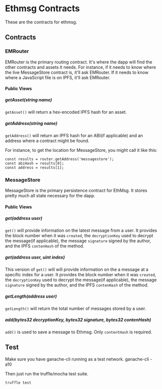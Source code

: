 # Ethmsg Contracts

These are the contracts for ethmsg.

## Contracts

### EMRouter

EMRouter is the primary routing contract.  It's where the dapp will find the 
other contracts and assets it needs.  For instance, if it needs to know where 
the live MessageStore contract is, it'll ask EMRouter.  If it needs to know 
where a JavaScript file is on IPFS, it'll ask EMRouter.

#### Public Views

##### getAsset(string name)

`getAsset()` will return a hex-encoded IPFS hash for an asset.

##### getAddress(string name)

`getAddress()` will return an IPFS hash for an ABI(if applicable) and an address
where a contract might be found.

For instance, to get the location for MessageStore, you might call it like this:

    const results = router.getAddress('messagestore');
    const abiHash = results[0];
    const address = results[1];

### MessageStore

MessageStore is the primary persistence contract for EthMsg.  It stores pretty
much all state necessary for the dapp.

#### Public Views

##### get(address user)

`get()` will provide information on the latest message from a user.  It provides
the block number when it was `created`, the `decryptionKey` used to decrypt the
message(if applicable), the message `signature` signed by the author, and the 
IPFS `contenHash` of the method.

##### get(address user, uint index)

This version of `get()` will will provide information on the a message at a 
specific index for a user.  It provides the block number when it was `created`, 
the `decryptionKey` used to decrypt the message(if applicable), the message 
`signature` signed by the author, and the IPFS `contenHash` of the method.

##### getLength(address user)

`getLength()` will return the total number of messages stored by a user.

##### add(bytes32 decryptionKey, bytes32 signature, bytes32 contenHash)

`add()` is used to save a message to Ethmsg.  Only `contentHash` is required.

## Test

Make sure you have ganache-cli running as a test network.
    ganache-cli -a10

Then just run the truffle/mocha test suite.

    truffle test
